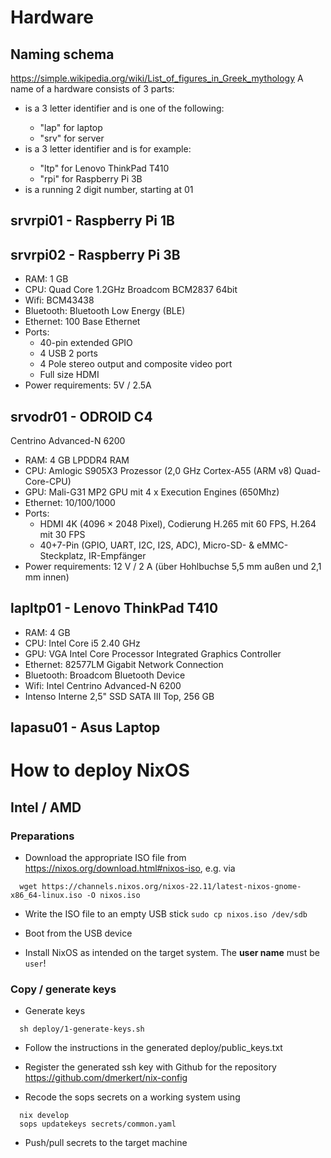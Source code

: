 # Hardware

## Naming schema
https://simple.wikipedia.org/wiki/List_of_figures_in_Greek_mythology
A name of a hardware consists of 3 parts:
<use><model><number>

* <use> is a 3 letter identifier and is one of the following:
  * "lap" for laptop
  * "srv" for server
* <model> is a 3 letter identifier and is for example:
  * "ltp" for Lenovo ThinkPad T410
  * "rpi" for Raspberry Pi 3B
* <number> is a running 2 digit number, starting at 01

## srvrpi01 - Raspberry Pi 1B

## srvrpi02 - Raspberry Pi 3B

* RAM: 1 GB
* CPU: Quad Core 1.2GHz Broadcom BCM2837 64bit
* Wifi: BCM43438
* Bluetooth: Bluetooth Low Energy (BLE)
* Ethernet: 100 Base Ethernet
* Ports:
  * 40-pin extended GPIO
  * 4 USB 2 ports
  * 4 Pole stereo output and composite video port
  * Full size HDMI
* Power requirements: 5V / 2.5A

## srvodr01 - ODROID C4
Centrino Advanced-N 6200
* RAM: 4 GB LPDDR4 RAM
* CPU: Amlogic S905X3 Prozessor (2,0 GHz Cortex-A55 (ARM v8) Quad-Core-CPU)
* GPU: Mali-G31 MP2 GPU mit 4 x Execution Engines (650Mhz)
* Ethernet: 10/100/1000
* Ports:
  * HDMI 4K (4096 × 2048 Pixel), Codierung H.265 mit 60 FPS, H.264 mit 30 FPS
  * 40+7-Pin (GPIO, UART, I2C, I2S, ADC), Micro-SD- & eMMC-Steckplatz, IR-Empfänger
* Power requirements: 12 V / 2 A (über Hohlbuchse 5,5 mm außen und 2,1 mm innen)

## lapltp01 - Lenovo ThinkPad T410

* RAM: 4 GB
* CPU: Intel Core i5 2.40 GHz
* GPU: VGA Intel Core Processor Integrated Graphics Controller
* Ethernet: 82577LM Gigabit Network Connection
* Bluetooth: Broadcom Bluetooth Device
* Wifi: Intel Centrino Advanced-N 6200
* Intenso Interne 2,5" SSD SATA III Top, 256 GB

## lapasu01 - Asus Laptop

# How to deploy NixOS

## Intel / AMD

### Preparations

* Download the appropriate ISO file from https://nixos.org/download.html#nixos-iso, e.g. via
```Shell
  wget https://channels.nixos.org/nixos-22.11/latest-nixos-gnome-x86_64-linux.iso -O nixos.iso
```

* Write the ISO file to an empty USB stick `sudo cp nixos.iso /dev/sdb`

* Boot from the USB device

* Install NixOS as intended on the target system. The **user name** must be `user`!


### Copy / generate keys

* Generate keys
```Shell
  sh deploy/1-generate-keys.sh
```
* Follow the instructions in the generated deploy/public_keys.txt
* Register the generated ssh key with Github for the repository https://github.com/dmerkert/nix-config

* Recode the sops secrets on a working system using
```Shell
  nix develop
  sops updatekeys secrets/common.yaml
```
* Push/pull secrets to the target machine


